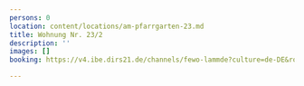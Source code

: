 ```yaml
---
persons: 0
location: content/locations/am-pfarrgarten-23.md
title: Wohnung Nr. 23/2
description: ''
images: []
booking: https://v4.ibe.dirs21.de/channels/fewo-lammde?culture=de-DE&room_id=104926&los=3

---
```

